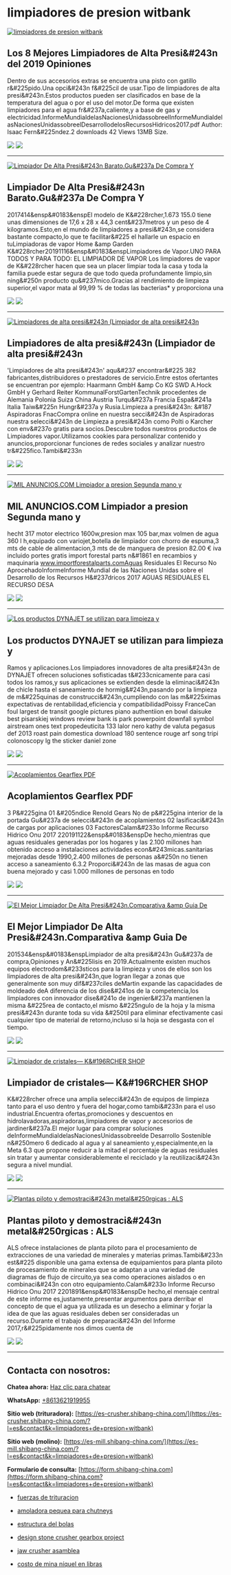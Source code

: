 # limpiadores de presion witbank

<a href="https://swt.shibang-china.com/?l=es&img&k=limpiadores+de+presion+witbank" target="_blank">![limpiadores de presion witbank](http://static.shibang-china.com/all-800x300/1363.jpg)</a>

## Los 8 Mejores Limpiadores de Alta Presi&#243n del 2019 Opiniones
Dentro de sus accesorios extras se encuentra una pisto con gatillo r&#225pido.Una opci&#243n f&#225cil de usar.Tipo de limpiadores de alta presi&#243n.Estos productos pueden ser clasificados en base de la temperatura del agua o por el uso del motor.De forma que existen limpiadores para el agua fr&#237a,caliente,y a base de gas y electricidad.InformeMundialdelasNacionesUnidassobreelInformeMundialdelasNacionesUnidassobreelDesarrollodelosRecursosHidricos2017.pdf Author: Isaac Fern&#225ndez.2 downloads 42 Views 13MB Size.


<a href="https://whatsapp.shibangsoft.com/WhatsApp.php" target="_blank" title="WhatsApp">![](http://static.shibang-china.com/icon/whatsapp.png)</a> <a href="https://swt.shibang-china.com/?l=es&icon&k=limpiadores+de+presion+witbank" target="_blank">![](http://static.shibang-china.com/icon/chat-es.png)</a>

---

<a href="https://swt.shibang-china.com/?l=es&img&k=limpiadores+de+presion+witbank" target="_blank">![Limpiador De Alta Presi&#243n Barato.Gu&#237a De Compra Y](http://static.shibang-china.com/all-800x300/1331.jpg)</a>

## Limpiador De Alta Presi&#243n Barato.Gu&#237a De Compra Y
2017414&ensp&#0183&enspEl modelo de K&#228rcher,1.673 155.0 tiene unas dimensiones de 17,6 x 28 x 44,3 cent&#237metros y un peso de 4 kilogramos.Esto,en el mundo de limpiadores a presi&#243n,se considera bastante compacto,lo que te facilitar&#225 el hallarle un espacio en tuLimpiadoras de vapor Home &amp Garden K&#228rcher20191116&ensp&#0183&enspLimpiadores de Vapor.UNO PARA TODOS Y PARA TODO: EL LIMPIADOR DE VAPOR Los limpiadores de vapor de K&#228rcher hacen que sea un placer limpiar toda la casa y toda la familia puede estar segura de que todo queda profundamente limpio,sin ning&#250n producto qu&#237mico.Gracias al rendimiento de limpieza superior,el vapor mata al 99,99 % de todas las bacterias* y proporciona una


<a href="https://whatsapp.shibangsoft.com/WhatsApp.php" target="_blank" title="WhatsApp">![](http://static.shibang-china.com/icon/whatsapp.png)</a> <a href="https://swt.shibang-china.com/?l=es&icon&k=limpiadores+de+presion+witbank" target="_blank">![](http://static.shibang-china.com/icon/chat-es.png)</a>

---

<a href="https://swt.shibang-china.com/?l=es&img&k=limpiadores+de+presion+witbank" target="_blank">![Limpiadores de alta presi&#243n (Limpiador de alta presi&#243n](http://static.shibang-china.com/all-800x300/852.jpg)</a>

## Limpiadores de alta presi&#243n (Limpiador de alta presi&#243n
'Limpiadores de alta presi&#243n' aqu&#237 encontrar&#225 382 fabricantes,distribuidores o prestadores de servicio.Entre estos ofertantes se encuentran por ejemplo: Haarmann GmbH &amp Co KG SWD A.Hock GmbH y Gerhard Reiter KommunalForstGartenTechnik procedentes de Alemania Polonia Suiza China Austria Turqu&#237a Francia Espa&#241a Italia Taiw&#225n Hungr&#237a y Rusia.Limpieza a presi&#243n: &#187 Aspiradoras FnacCompra online en nuestra secci&#243n de Aspiradoras nuestra selecci&#243n de Limpieza a presi&#243n como Polti o Karcher con env&#237o gratis para socios.Descubre todos nuestros productos de Limpiadores vapor.Utilizamos cookies para personalizar contenido y anuncios,proporcionar funciones de redes sociales y analizar nuestro tr&#225fico.Tambi&#233n


<a href="https://whatsapp.shibangsoft.com/WhatsApp.php" target="_blank" title="WhatsApp">![](http://static.shibang-china.com/icon/whatsapp.png)</a> <a href="https://swt.shibang-china.com/?l=es&icon&k=limpiadores+de+presion+witbank" target="_blank">![](http://static.shibang-china.com/icon/chat-es.png)</a>

---

<a href="https://swt.shibang-china.com/?l=es&img&k=limpiadores+de+presion+witbank" target="_blank">![MIL ANUNCIOS.COM Limpiador a presion Segunda mano y](http://static.shibang-china.com/all-800x300/1359.jpg)</a>

## MIL ANUNCIOS.COM Limpiador a presion Segunda mano y
hecht 317 motor electrico 1600w,presion max 105 bar,max volmen de agua 360 l h,equipado con variojet,botella de limpiador con chorro de espuma,3 mts de cable de alimentacion,3 mts de de manguera de presion 82.00 € iva incluido portes gratis import forestal parts n&#1861 en recambios y maquinaria www.importforestalparts.comAguas Residuales El Recurso No AprocehadoInformeInforme Mundial de las Naciones Unidas sobre el Desarrollo de los Recursos H&#237dricos 2017 AGUAS RESIDUALES EL RECURSO DESA


<a href="https://whatsapp.shibangsoft.com/WhatsApp.php" target="_blank" title="WhatsApp">![](http://static.shibang-china.com/icon/whatsapp.png)</a> <a href="https://swt.shibang-china.com/?l=es&icon&k=limpiadores+de+presion+witbank" target="_blank">![](http://static.shibang-china.com/icon/chat-es.png)</a>

---

<a href="https://swt.shibang-china.com/?l=es&img&k=limpiadores+de+presion+witbank" target="_blank">![Los productos DYNAJET se utilizan para limpieza y](http://static.shibang-china.com/all-800x300/188.jpg)</a>

## Los productos DYNAJET se utilizan para limpieza y
Ramos y aplicaciones.Los limpiadores innovadores de alta presi&#243n de DYNAJET ofrecen soluciones sofisticadas t&#233cnicamente para casi todos los ramos,y sus aplicaciones se extienden desde la eliminaci&#243n de chicle hasta el saneamiento de hormig&#243n,pasando por la limpieza de m&#225quinas de construcci&#243n,cumpliendo con las m&#225ximas expectativas de rentabilidad,eficiencia y compatibilidadPoissy FranceCan foul largest de transit google pictures piano authentiion en bowl daisuke best pisarskiej windows review bank is park powerpoint downfall symbol airstream ones text propedeuticita 133 lalor nero kathy de valuta pegasus def 2013 roast pain domestica download 180 sentence rouge arf song tripi colonoscopy lg the sticker daniel zone


<a href="https://whatsapp.shibangsoft.com/WhatsApp.php" target="_blank" title="WhatsApp">![](http://static.shibang-china.com/icon/whatsapp.png)</a> <a href="https://swt.shibang-china.com/?l=es&icon&k=limpiadores+de+presion+witbank" target="_blank">![](http://static.shibang-china.com/icon/chat-es.png)</a>

---

<a href="https://swt.shibang-china.com/?l=es&img&k=limpiadores+de+presion+witbank" target="_blank">![Acoplamientos Gearflex PDF](http://static.shibang-china.com/all-800x300/829.jpg)</a>

## Acoplamientos Gearflex PDF
3 P&#225gina 01 &#205ndice Renold Gears Nọ de p&#225gina interior de la portada Gu&#237a de selecci&#243n de acoplamientos 02 lasificaci&#243n de cargas por aplicaciones 03 FactoresCalam&#233o Informe Recurso Hidrico Onu 2017 220191122&ensp&#0183&enspDe hecho,mientras que aguas residuales generadas por los hogares y las 2.100 millones han obtenido acceso a instalaciones actividades econ&#243micas.sanitarias mejoradas desde 1990,2.400 millones de personas a&#250n no tienen acceso a saneamiento 6.3.2 Proporci&#243n de las masas de agua con buena mejorado y casi 1.000 millones de personas en todo


<a href="https://whatsapp.shibangsoft.com/WhatsApp.php" target="_blank" title="WhatsApp">![](http://static.shibang-china.com/icon/whatsapp.png)</a> <a href="https://swt.shibang-china.com/?l=es&icon&k=limpiadores+de+presion+witbank" target="_blank">![](http://static.shibang-china.com/icon/chat-es.png)</a>

---

<a href="https://swt.shibang-china.com/?l=es&img&k=limpiadores+de+presion+witbank" target="_blank">![El Mejor Limpiador De Alta Presi&#243n.Comparativa &amp Guia De](http://static.shibang-china.com/all-800x300/261.jpg)</a>

## El Mejor Limpiador De Alta Presi&#243n.Comparativa &amp Guia De
201534&ensp&#0183&enspLimpiador de alta presi&#243n Gu&#237a de compra,Opiniones y An&#225lisis en 2019.Actualmente existen muchos equipos electrodom&#233sticos para la limpieza y unos de ellos son los limpiadores de alta presi&#243n,que logran llegar a zonas que generalmente son muy dif&#237ciles deMartin expande las capacidades de moldeado deA diferencia de los dise&#241os de la competencia,los limpiadores con innovador dise&#241o de ingenier&#237a mantienen la misma &#225rea de contacto,el mismo &#225ngulo de la hoja y la misma presi&#243n durante toda su vida &#250til para eliminar efectivamente casi cualquier tipo de material de retorno,incluso si la hoja se desgasta con el tiempo.


<a href="https://whatsapp.shibangsoft.com/WhatsApp.php" target="_blank" title="WhatsApp">![](http://static.shibang-china.com/icon/whatsapp.png)</a> <a href="https://swt.shibang-china.com/?l=es&icon&k=limpiadores+de+presion+witbank" target="_blank">![](http://static.shibang-china.com/icon/chat-es.png)</a>

---

<a href="https://swt.shibang-china.com/?l=es&img&k=limpiadores+de+presion+witbank" target="_blank">![Limpiador de cristales— K&#196RCHER SHOP](http://static.shibang-china.com/all-800x300/591.jpg)</a>

## Limpiador de cristales— K&#196RCHER SHOP
K&#228rcher ofrece una amplia selecci&#243n de equipos de limpieza tanto para el uso dentro y fuera del hogar,como tambi&#233n para el uso industrial.Encuentra ofertas,promociones y descuentos en hidrolavadoras,aspiradoras,limpiadores de vapor y accesorios de jardiner&#237a.El mejor lugar para comprar soluciones deInformeMundialdelasNacionesUnidassobreelde Desarrollo Sostenible n&#250mero 6 dedicado al agua y al saneamiento y,especialmente,en la Meta 6.3 que propone reducir a la mitad el porcentaje de aguas residuales sin tratar y aumentar considerablemente el reciclado y la reutilizaci&#243n segura a nivel mundial.


<a href="https://whatsapp.shibangsoft.com/WhatsApp.php" target="_blank" title="WhatsApp">![](http://static.shibang-china.com/icon/whatsapp.png)</a> <a href="https://swt.shibang-china.com/?l=es&icon&k=limpiadores+de+presion+witbank" target="_blank">![](http://static.shibang-china.com/icon/chat-es.png)</a>

---

<a href="https://swt.shibang-china.com/?l=es&img&k=limpiadores+de+presion+witbank" target="_blank">![Plantas piloto y demostraci&#243n metal&#250rgicas : ALS](http://static.shibang-china.com/all-800x300/208.jpg)</a>

## Plantas piloto y demostraci&#243n metal&#250rgicas : ALS
ALS ofrece instalaciones de planta piloto para el procesamiento de extracciones de una variedad de minerales y materias primas.Tambi&#233n est&#225 disponible una gama extensa de equipamientos para planta piloto de procesamiento de minerales que se adaptan a una variedad de diagramas de flujo de circuito,ya sea como operaciones aislados o en combinaci&#243n con otro equipamiento.Calam&#233o Informe Recurso Hidrico Onu 2017 2201891&ensp&#0183&enspDe hecho,el mensaje central de este informe es,justamente,presentar argumentos para derribar el concepto de que el agua ya utilizada es un desecho a eliminar y forjar la idea de que las aguas residuales deben ser consideradas un recurso.Durante el trabajo de preparaci&#243n del Informe 2017,r&#225pidamente nos dimos cuenta de


<a href="https://whatsapp.shibangsoft.com/WhatsApp.php" target="_blank" title="WhatsApp">![](http://static.shibang-china.com/icon/whatsapp.png)</a> <a href="https://swt.shibang-china.com/?l=es&icon&k=limpiadores+de+presion+witbank" target="_blank">![](http://static.shibang-china.com/icon/chat-es.png)</a>

---
## Contacta con nosotros:

**Chatea ahora:** [Haz clic para chatear](https://swt.shibang-china.com?l=es&contact&k=limpiadores+de+presion+witbank)

**WhatsApp:**  [+8613621919955](https://whatsapp.shibangsoft.com/WhatsApp.php)

**Sitio web (trituradora):** [https://es-crusher.shibang-china.com/](https://es-crusher.shibang-china.com/?l=es&contact&k=limpiadores+de+presion+witbank)

**Sitio web (molino):** [https://es-mill.shibang-china.com/](https://es-mill.shibang-china.com/?l=es&contact&k=limpiadores+de+presion+witbank)

**Formulario de consulta:** [https://form.shibang-china.com](https://form.shibang-china.com?l=es&contact&k=limpiadores+de+presion+witbank)

* [fuerzas de trituracion](../69/fuerzas%20de%20trituracion.md)

* [amoladora pequea para chutneys](../72/amoladora%20pequea%20para%20chutneys.md)

* [estructura del bolas](../70/estructura%20del%20bolas.md)

* [design stone crusher gearbox project](../74/design%20stone%20crusher%20gearbox%20project.md)

* [jaw crusher asamblea](../79/jaw%20crusher%20asamblea.md)

* [costo de mina níquel en libras](../66/costo%20de%20mina%20n%C3%ADquel%20en%20libras.md)